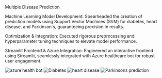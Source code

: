 Multiple Disease Prediction

Machine Learning Model Development: Spearheaded the creation of prediction models using Support Vector Machines (SVM) for diabetes, heart disease, and Parkinson's, guaranteeing precision in results.

Optimization & Integration: Executed rigorous preprocessing and hyperparameter tuning techniques to elevate model performance.

Streamlit Frontend & Azure Integration: Engineered an interactive frontend using Streamlit, seamlessly integrated with Azure healthcare bot for robust user engagement.

![azure health bot](https://github.com/Tijil-Bhatia/Healthcare-Analytics-Project-/assets/111903115/d9c00d57-7f39-478d-91b0-2f81e6824066)
![Diabetes](https://github.com/Tijil-Bhatia/Healthcare-Analytics-Project-/assets/111903115/3a978d4b-f873-4552-a03a-bcdf7eb42a45)
![heart disease](https://github.com/Tijil-Bhatia/Healthcare-Analytics-Project-/assets/111903115/a136cceb-acbf-48e2-adcc-819f29b42f37)
![Parkinsons prediction](https://github.com/Tijil-Bhatia/Healthcare-Analytics-Project-/assets/111903115/962421db-6304-4184-8d69-847dd75dc094)
